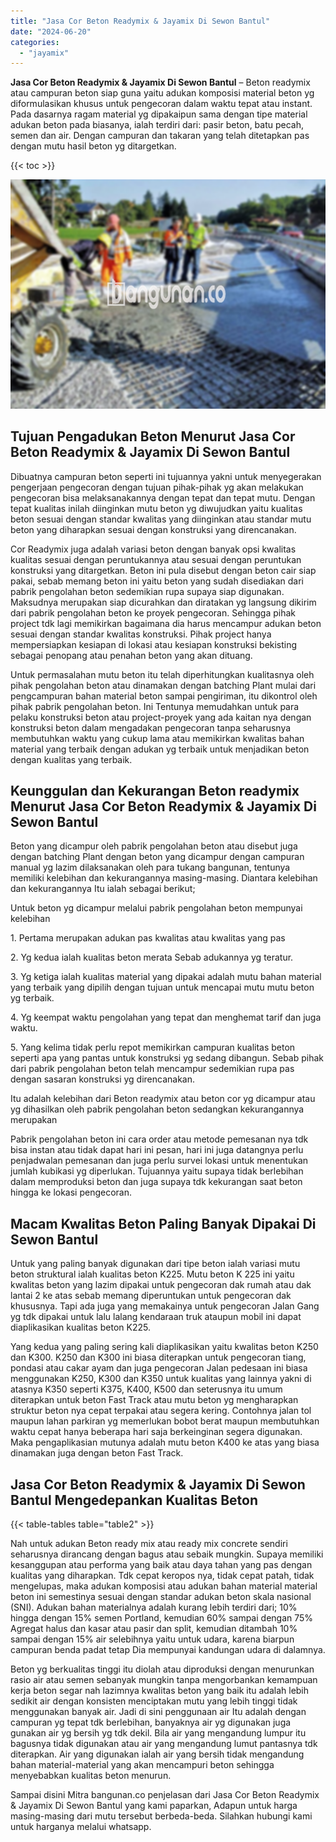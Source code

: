 ```yaml
---
title: "Jasa Cor Beton Readymix & Jayamix Di Sewon Bantul"
date: "2024-06-20"
categories: 
  - "jayamix"
---
```


**Jasa Cor Beton Readymix & Jayamix Di Sewon Bantul** – Beton readymix atau campuran beton siap guna yaitu adukan komposisi material beton yg diformulasikan khusus untuk pengecoran dalam waktu tepat atau instant. Pada dasarnya ragam material yg dipakaipun sama dengan tipe material adukan beton pada biasanya, ialah terdiri dari: pasir beton, batu pecah, semen dan air. Dengan campuran dan takaran yang telah ditetapkan pas dengan mutu hasil beton yg ditargetkan.

{{< toc >}}

![Jasa Cor Beton Readymix & Jayamix Di Sewon Bantul](/images/jasa-cor-readymix-40.png)

## Tujuan Pengadukan Beton Menurut Jasa Cor Beton Readymix & Jayamix Di Sewon Bantul

Dibuatnya campuran beton seperti ini tujuannya yakni untuk menyegerakan pengerjaan pengecoran dengan tujuan pihak-pihak yg akan melakukan pengecoran bisa melaksanakannya dengan tepat dan tepat mutu. Dengan tepat kualitas inilah diinginkan mutu beton yg diwujudkan yaitu kualitas beton sesuai dengan standar kwalitas yang diinginkan atau standar mutu beton yang diharapkan sesuai dengan konstruksi yang direncanakan.

Cor Readymix juga adalah variasi beton dengan banyak opsi kwalitas kualitas sesuai dengan peruntukannya atau sesuai dengan peruntukan konstruksi yang ditargetkan. Beton ini pula disebut dengan beton cair siap pakai, sebab memang beton ini yaitu beton yang sudah disediakan dari pabrik pengolahan beton sedemikian rupa supaya siap digunakan. Maksudnya merupakan siap dicurahkan dan diratakan yg langsung dikirim dari pabrik pengolahan beton ke proyek pengecoran. Sehingga pihak project tdk lagi memikirkan bagaimana dia harus mencampur adukan beton sesuai dengan standar kwalitas konstruksi. Pihak project hanya mempersiapkan kesiapan di lokasi atau kesiapan konstruksi bekisting sebagai penopang atau penahan beton yang akan dituang.

Untuk permasalahan mutu beton itu telah diperhitungkan kualitasnya oleh pihak pengolahan beton atau dinamakan dengan batching Plant mulai dari pengcampuran bahan material beton sampai pengiriman, itu dikontrol oleh pihak pabrik pengolahan beton. Ini Tentunya memudahkan untuk para pelaku konstruksi beton atau project-proyek yang ada kaitan nya dengan konstruksi beton dalam mengadakan pengecoran tanpa seharusnya membutuhkan waktu yang cukup lama atau memikirkan kwalitas bahan material yang terbaik dengan adukan yg terbaik untuk menjadikan beton dengan kualitas yang terbaik.

## Keunggulan dan Kekurangan Beton readymix Menurut Jasa Cor Beton Readymix & Jayamix Di Sewon Bantul

Beton yang dicampur oleh pabrik pengolahan beton atau disebut juga dengan batching Plant dengan beton yang dicampur dengan campuran manual yg lazim dilaksanakan oleh para tukang bangunan, tentunya memiliki kelebihan dan kekurangannya masing-masing. Diantara kelebihan dan kekurangannya Itu ialah sebagai berikut;

Untuk beton yg dicampur melalui pabrik pengolahan beton mempunyai kelebihan

1\. Pertama merupakan adukan pas kwalitas atau kwalitas yang pas

2\. Yg kedua ialah kualitas beton merata Sebab adukannya yg teratur.

3\. Yg ketiga ialah kualitas material yang dipakai adalah mutu bahan material yang terbaik yang dipilih dengan tujuan untuk mencapai mutu mutu beton yg terbaik.

4\. Yg keempat waktu pengolahan yang tepat dan menghemat tarif dan juga waktu.

5\. Yang kelima tidak perlu repot memikirkan campuran kualitas beton seperti apa yang pantas untuk konstruksi yg sedang dibangun. Sebab pihak dari pabrik pengolahan beton telah mencampur sedemikian rupa pas dengan sasaran konstruksi yg direncanakan.

Itu adalah kelebihan dari Beton readymix atau beton cor yg dicampur atau yg dihasilkan oleh pabrik pengolahan beton sedangkan kekurangannya merupakan

Pabrik pengolahan beton ini cara order atau metode pemesanan nya tdk bisa instan atau tidak dapat hari ini pesan, hari ini juga datangnya perlu penjadwalan pemesanan dan juga perlu survei lokasi untuk menentukan jumlah kubikasi yg diperlukan. Tujuannya yaitu supaya tidak berlebihan dalam memproduksi beton dan juga supaya tdk kekurangan saat beton hingga ke lokasi pengecoran.

## Macam Kwalitas Beton Paling Banyak Dipakai Di Sewon Bantul

Untuk yang paling banyak digunakan dari tipe beton ialah variasi mutu beton struktural ialah kualitas beton K225. Mutu beton K 225 ini yaitu kwalitas beton yang lazim dipakai untuk pengecoran dak rumah atau dak lantai 2 ke atas sebab memang diperuntukan untuk pengecoran dak khususnya. Tapi ada juga yang memakainya untuk pengecoran Jalan Gang yg tdk dipakai untuk lalu lalang kendaraan truk ataupun mobil ini dapat diaplikasikan kualitas beton K225.

Yang kedua yang paling sering kali diaplikasikan yaitu kwalitas beton K250 dan K300. K250 dan K300 ini biasa diterapkan untuk pengecoran tiang, pondasi atau cakar ayam dan juga pengecoran Jalan pedesaan ini biasa menggunakan K250, K300 dan K350 untuk kualitas yang lainnya yakni di atasnya K350 seperti K375, K400, K500 dan seterusnya itu umum diterapkan untuk beton Fast Track atau mutu beton yg mengharapkan struktur beton nya cepat terpakai atau segera kering. Contohnya jalan tol maupun lahan parkiran yg memerlukan bobot berat maupun membutuhkan waktu cepat hanya beberapa hari saja berkeinginan segera digunakan. Maka pengaplikasian mutunya adalah mutu beton K400 ke atas yang biasa dinamakan juga dengan beton Fast Track.

## Jasa Cor Beton Readymix & Jayamix Di Sewon Bantul Mengedepankan Kualitas Beton

{{< table-tables table="table2" >}}

Nah untuk adukan Beton ready mix atau ready mix concrete sendiri seharusnya dirancang dengan bagus atau sebaik mungkin. Supaya memiliki kesanggupan atau performa yang baik atau daya tahan yang pas dengan kualitas yang diharapkan. Tdk cepat keropos nya, tidak cepat patah, tidak mengelupas, maka adukan komposisi atau adukan bahan material material beton ini semestinya sesuai dengan standar adukan beton skala nasional (SNI). Adukan bahan materialnya adalah kurang lebih terdiri dari; 10% hingga dengan 15% semen Portland, kemudian 60% sampai dengan 75% Agregat halus dan kasar atau pasir dan split, kemudian ditambah 10% sampai dengan 15% air selebihnya yaitu untuk udara, karena biarpun campuran benda padat tetap Dia mempunyai kandungan udara di dalamnya.

Beton yg berkualitas tinggi itu diolah atau diproduksi dengan menurunkan rasio air atau semen sebanyak mungkin tanpa mengorbankan kemampuan kerja beton segar nah lazimnya kwalitas beton yang baik itu adalah lebih sedikit air dengan konsisten menciptakan mutu yang lebih tinggi tidak menggunakan banyak air. Jadi di sini penggunaan air Itu adalah dengan campuran yg tepat tdk berlebihan, banyaknya air yg digunakan juga gunakan air yg bersih yg tdk dekil. Bila air yang mengandung lumpur itu bagusnya tidak digunakan atau air yang mengandung lumut pantasnya tdk diterapkan. Air yang digunakan ialah air yang bersih tidak mengandung bahan material-material yang akan mencampuri beton sehingga menyebabkan kualitas beton menurun.

Sampai disini Mitra bangunan.co penjelasan dari Jasa Cor Beton Readymix & Jayamix Di Sewon Bantul yang kami paparkan, Adapun untuk harga masing-masing dari mutu tersebut berbeda-beda. Silahkan hubungi kami untuk harganya melalui whatsapp.
